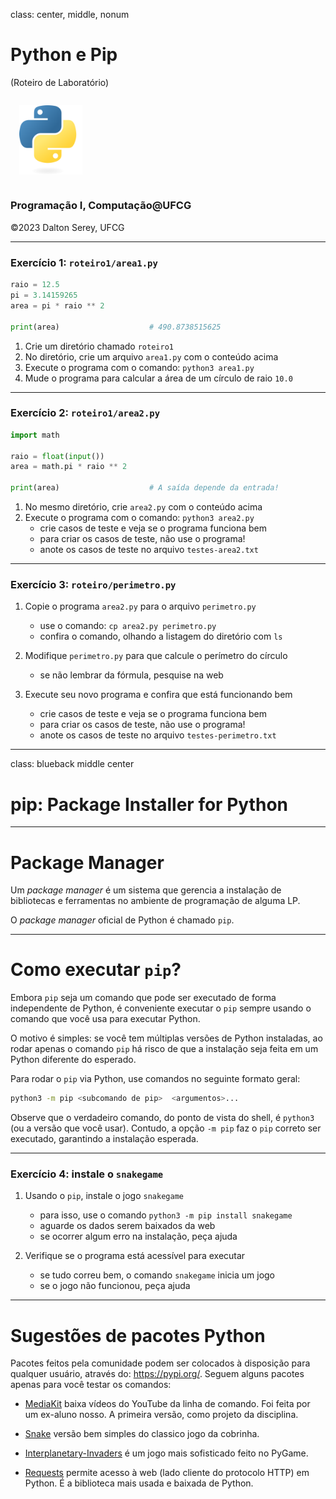 class: center, middle, nonum
# Python e Pip
(Roteiro de Laboratório)

<img style="width:20%; margin: 1em;" src="python-logo.svg">

### Programação I, Computação@UFCG
©2023 Dalton Serey, UFCG


---
### Exercício 1: `roteiro1/area1.py`

```python
raio = 12.5
pi = 3.14159265
area = pi * raio ** 2

print(area)                    # 490.8738515625
```

1. Crie um diretório chamado `roteiro1`
2. No diretório, crie um arquivo `area1.py` com o conteúdo acima
3. Execute o programa com o comando: `python3 area1.py`
4. Mude o programa para calcular a área de um círculo de raio `10.0`

---
### Exercício 2: `roteiro1/area2.py`

```python
import math

raio = float(input())
area = math.pi * raio ** 2

print(area)                    # A saída depende da entrada!
```

1. No mesmo diretório, crie `area2.py` com o conteúdo acima
2. Execute o programa com o comando: `python3 area2.py`
   - crie casos de teste e veja se o programa funciona bem
   - para criar os casos de teste, não use o programa!
   - anote os casos de teste no arquivo `testes-area2.txt`

---
### Exercício 3: `roteiro/perimetro.py`

1. Copie o programa `area2.py` para o arquivo `perimetro.py`
   - use o comando: `cp area2.py perimetro.py`
   - confira o comando, olhando a listagem do diretório com `ls`

2. Modifique `perimetro.py` para que calcule o perímetro do círculo
   - se não lembrar da fórmula, pesquise na web

3. Execute seu novo programa e confira que está funcionando bem
   - crie casos de teste e veja se o programa funciona bem
   - para criar os casos de teste, não use o programa!
   - anote os casos de teste no arquivo `testes-perimetro.txt`

---
class: blueback middle center
# pip: Package Installer for Python

---
# Package Manager

Um _package manager_ é um sistema que gerencia a instalação de
bibliotecas e ferramentas no ambiente de programação de alguma
LP.

O _package manager_ oficial de Python é chamado `pip`.

---
# Como executar `pip`?

Embora `pip` seja um comando que pode ser executado de forma
independente de Python, é conveniente executar o `pip` sempre
usando o comando que você usa para executar Python.

O motivo é simples: se você tem múltiplas versões de Python
instaladas, ao rodar apenas o comando `pip` há risco de que a
instalação seja feita em um Python diferente do esperado.

Para rodar o `pip` via Python, use comandos no seguinte formato
geral:

```bash
python3 -m pip <subcomando de pip>  <argumentos>...
```

Observe que o verdadeiro comando, do ponto de vista do shell, é
`python3` (ou a versão que você usar). Contudo, a opção `-m pip`
faz o `pip` correto ser executado, garantindo a instalação
esperada.

---
### Exercício 4: instale o `snakegame`

1. Usando o `pip`, instale o jogo `snakegame`
   - para isso, use o comando `python3 -m pip install snakegame`
   - aguarde os dados serem baixados da web
   - se ocorrer algum erro na instalação, peça ajuda

2. Verifique se o programa está acessível para executar
   - se tudo correu bem, o comando `snakegame` inicia um jogo
   - se o jogo não funcionou, peça ajuda

---
# Sugestões de pacotes Python

Pacotes feitos pela comunidade podem ser colocados à disposição
para qualquer usuário, através do: https://pypi.org/. Seguem
alguns pacotes apenas para você testar os comandos:

- [MediaKit](https://pypi.org/project/mediakit/) baixa
vídeos do YouTube da linha de comando. Foi
feita por um ex-aluno nosso. A primeira versão, como projeto da
disciplina.

- [Snake](https://pypi.org/project/pysnakepygame/) versão bem
  simples do classico jogo da cobrinha.

- [Interplanetary-Invaders](https://pypi.org/project/Interplanetary-Invaders/)
é um jogo mais sofisticado feito no PyGame.

- [Requests](https://pypi.org/project/requests/) permite acesso à
  web (lado cliente do protocolo HTTP) em Python. É
  a biblioteca mais usada e baixada de Python.

